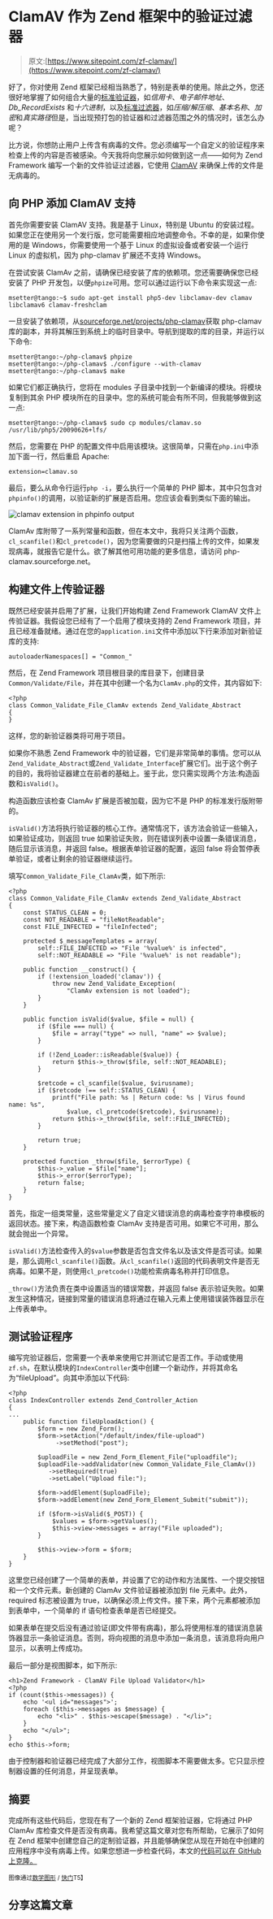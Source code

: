 # ClamAV 作为 Zend 框架中的验证过滤器

> 原文:[https://www.sitepoint.com/zf-clamav/](https://www.sitepoint.com/zf-clamav/)

好了，你对使用 Zend 框架已经相当熟悉了，特别是表单的使用。除此之外，您还很好地掌握了如何组合大量的[标准验证器](http://framework.zend.com/manual/en/zend.validate.html)，如*信用卡*、*电子邮件地址*、 *Db_RecordExists* 和*十六进制*，以及[标准过滤器](http://framework.zend.com/manual/en/zend.filter.html)，如*压缩/解压缩*、*基本名称*、*加密*和*真实路径*但是，当出现预打包的验证器和过滤器范围之外的情况时，该怎么办呢？

比方说，你想防止用户上传含有病毒的文件。您必须编写一个自定义的验证程序来检查上传的内容是否被感染。今天我将向您展示如何做到这一点——如何为 Zend Framework 编写一个新的文件验证过滤器，它使用 [ClamAV](http://www.clamav.net/lang/en/) 来确保上传的文件是无病毒的。

## 向 PHP 添加 ClamAV 支持

首先你需要安装 ClamAV 支持。我是基于 Linux，特别是 Ubuntu 的安装过程。如果您正在使用另一个发行版，您可能需要相应地调整命令。不幸的是，如果你使用的是 Windows，你需要使用一个基于 Linux 的虚拟设备或者安装一个运行 Linux 的虚拟机，因为 php-clamav 扩展还不支持 Windows。

在尝试安装 ClamAv 之前，请确保已经安装了库的依赖项。您还需要确保您已经安装了 PHP 开发包，以便`phpize`可用。您可以通过运行以下命令来实现这一点:

```
msetter@tango:~$ sudo apt-get install php5-dev libclamav-dev clamav libclamav6 clamav-freshclam
```

一旦安装了依赖项，从[sourceforge.net/projects/php-clamav](http://sourceforge.net/projects/php-clamav)获取 php-clamav 库的副本，并将其解压到系统上的临时目录中。导航到提取的库的目录，并运行以下命令:

```
msetter@tango:~/php-clamav$ phpize
msetter@tango:~/php-clamav$ ./configure --with-clamav
msetter@tango:~/php-clamav$ make
```

如果它们都正确执行，您将在 modules 子目录中找到一个新编译的模块。将模块复制到其余 PHP 模块所在的目录中。您的系统可能会有所不同，但我能够做到这一点:

```
msetter@tango:~/php-clamav$ sudo cp modules/clamav.so /usr/lib/php5/20090626+lfs/
```

然后，您需要在 PHP 的配置文件中启用该模块。这很简单，只需在`php.ini`中添加下面一行，然后重启 Apache:

```
extension=clamav.so
```

最后，要么从命令行运行`php -i`，要么执行一个简单的 PHP 脚本，其中只包含对`phpinfo()`的调用，以验证新的扩展是否启用。您应该会看到类似下面的输出。

![clamav extension in phpinfo output](../Images/d8f281303d346124d0055f126618ed57.png "clamav extension in phpinfo output")

ClamAv 库附带了一系列常量和函数，但在本文中，我将只关注两个函数，`cl_scanfile()`和`cl_pretcode()`，因为您需要做的只是扫描上传的文件，如果发现病毒，就报告它是什么。欲了解其他可用功能的更多信息，请访问 php-clamav.sourceforge.net。

## 构建文件上传验证器

既然已经安装并启用了扩展，让我们开始构建 Zend Framework ClamAV 文件上传验证器。我假设您已经有了一个启用了模块支持的 Zend Framework 项目，并且已经准备就绪。通过在您的`application.ini`文件中添加以下行来添加对新验证库的支持:

```
autoloaderNamespaces[] = "Common_"
```

然后，在 Zend Framework 项目根目录的库目录下，创建目录`Common/Validate/File`，并在其中创建一个名为`ClamAv.php`的文件，其内容如下:

```
<?php
class Common_Validate_File_ClamAv extends Zend_Validate_Abstract
{
}
```

这样，您的新验证器类将可用于项目。

如果你不熟悉 Zend Framework 中的验证器，它们是非常简单的事情。您可以从`Zend_Validate_Abstract`或`Zend_Validate_Interface`扩展它们。出于这个例子的目的，我将验证器建立在前者的基础上。鉴于此，您只需实现两个方法:构造函数和`isValid()`。

构造函数应该检查 ClamAv 扩展是否被加载，因为它不是 PHP 的标准发行版附带的。

`isValid()`方法将执行验证器的核心工作。通常情况下，该方法会验证一些输入，如果验证成功，则返回 true 如果验证失败，则在错误列表中设置一条错误消息，随后显示该消息，并返回 false。根据表单验证器的配置，返回 false 将会暂停表单验证，或者让剩余的验证器继续运行。

填写`Common_Validate_File_ClamAv`类，如下所示:

```
<?php
class Common_Validate_File_ClamAv extends Zend_Validate_Abstract
{
    const STATUS_CLEAN = 0;
    const NOT_READABLE = "fileNotReadable";
    const FILE_INFECTED = "fileInfected";

    protected $_messageTemplates = array(
        self::FILE_INFECTED => "File '%value%' is infected",
        self::NOT_READABLE => "File '%value%' is not readable");

    public function __construct() {
        if (!extension_loaded('clamav')) {
            throw new Zend_Validate_Exception(
                "ClamAv extension is not loaded");
        }
    }

    public function isValid($value, $file = null) {
        if ($file === null) {
            $file = array("type" => null, "name" => $value);
        }

        if (!Zend_Loader::isReadable($value)) {
            return $this->_throw($file, self::NOT_READABLE);
        }

        $retcode = cl_scanfile($value, $virusname);
        if ($retcode !== self::STATUS_CLEAN) {
            printf("File path: %s | Return code: %s | Virus found name: %s",
                $value, cl_pretcode($retcode), $virusname);
            return $this->_throw($file, self::FILE_INFECTED);
        }

        return true;
    }

    protected function _throw($file, $errorType) {
        $this->_value = $file["name"];
        $this->_error($errorType);
        return false;
    }
}
```

首先，指定一组类常量，这些常量定义了自定义错误消息的病毒检查字符串模板的返回状态。接下来，构造函数检查 ClamAv 支持是否可用。如果它不可用，那么就会抛出一个异常。

`isValid()`方法检查传入的`$value`参数是否包含文件名以及该文件是否可读。如果是，那么调用`cl_scanfile()`函数。从`cl_scanfile()`返回的代码表明文件是否无病毒。如果不是，则使用`cl_pretcode()`功能检索病毒名称并打印信息。

`_throw()`方法负责在类中设置适当的错误常数，并返回 false 表示验证失败。如果发生这种情况，链接到常量的错误消息将通过在输入元素上使用错误装饰器显示在上传表单中。

## 测试验证程序

编写完验证器后，您需要一个表单来使用它并测试它是否工作。手动或使用`zf.sh`，在默认模块的`IndexController`类中创建一个新动作，并将其命名为“fileUpload”。向其中添加以下代码:

```
<?php
class IndexController extends Zend_Controller_Action
{
...
    public function fileUploadAction() {
        $form = new Zend_Form();
        $form->setAction("/default/index/file-upload")
             ->setMethod("post");

        $uploadFile = new Zend_Form_Element_File("uploadfile");
        $uploadFile->addValidator(new Common_Validate_File_ClamAv())
           ->setRequired(true)
           ->setLabel("Upload file:");

        $form->addElement($uploadFile);
        $form->addElement(new Zend_Form_Element_Submit("submit"));

        if ($form->isValid($_POST)) {
            $values = $form->getValues();
            $this->view->messages = array("File uploaded");
        }

        $this->view->form = $form;
    }
}
```

这里您已经创建了一个简单的表单，并设置了它的动作和方法属性、一个提交按钮和一个文件元素。新创建的 ClamAv 文件验证器被添加到 file 元素中。此外，required 标志被设置为 true，以确保必须上传文件。接下来，两个元素都被添加到表单中，一个简单的 if 语句检查表单是否已经提交。

如果表单在提交后没有通过验证(即文件带有病毒)，那么将使用标准的错误消息装饰器显示一条验证消息。否则，将向视图的消息中添加一条消息，该消息将向用户显示，以表明上传成功。

最后一部分是视图脚本，如下所示:

```
<h1>Zend Framework - ClamAV File Upload Validator</h1>
<?php
if (count($this->messages)) {
    echo '<ul id="messages">';
    foreach ($this->messages as $message) {
        echo "<li>" . $this->escape($message) . "</li>";
    }
    echo "</ul>";
}
echo $this->form;
```

由于控制器和验证器已经完成了大部分工作，视图脚本不需要做太多。它只显示控制器设置的任何消息，并呈现表单。

## 摘要

完成所有这些代码后，您现在有了一个新的 Zend 框架验证器，它将通过 PHP ClamAv 库检查文件是否没有病毒。我希望这篇文章对您有所帮助，它展示了如何在 Zend 框架中创建您自己的定制验证器，并且能够确保您从现在开始在中创建的应用程序中没有病毒上传。如果您想进一步检查代码，本文的[代码可以在 GitHub 上克隆。](https://github.com/phpmasterdotcom/ZFClamAvValidationFilter)

<small>图像通过[数学图形](http://www.shutterstock.com/gallery-577981p1.html) / [快门](http://www.shutterstock.com)T5】</small>

## 分享这篇文章